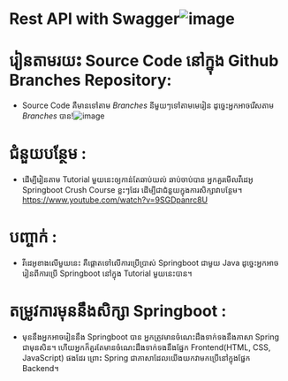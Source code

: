 # Rest API with Swagger![image](https://user-images.githubusercontent.com/103988427/169981197-3e7cefda-592c-499e-96d6-285b488f5eec.png)
# រៀនតាមរយះ Source Code នៅក្នុង Github Branches Repository: 
- Source Code គឺមានទៅតាម *Branches* នីមួយៗទៅតាមមេរៀន ដូច្នេះអ្នកអាចរើសតាម *Branches* បាន!![image](https://user-images.githubusercontent.com/103988427/169982053-58784fed-a416-48bb-9f64-d67b7eac1ddc.png)
# ជំនួយបន្ថែម : 
- ដើម្បីរៀនតាម Tutorial មួយនេះឲ្យកាន់តែឆាប់យល់ ឆាប់ចាប់បាន អ្នកគួរមើលវីដេអូ Springboot Crush Course ខ្លះៗដែរ ដើម្បីជាជំនួយក្នុងការសិក្សាវាបន្ថែម។ https://www.youtube.com/watch?v=9SGDpanrc8U 
# បញ្ចាក់ : 
- វីដេអូខាងលើមួយនេះ គឺផ្តោតទៅលើការប្រើប្រាស់ Springboot ជាមួយ Java ដូច្នេះអ្នកអាចរៀនពីការប្រើ Springboot នៅក្នុង Tutorial មួយនេះបាន។
# តម្រូវការមុននឹងសិក្សា Springboot : 
- មុននឹងអ្នកអាចរៀននឹង Springboot បាន អ្នកត្រូវមានចំណេះដឹងទាក់ទងនឹងភាសា Spring ជាមុនសិន។ ហើយអ្នកក៏គួរតែមានចំណេះដឹងទាក់ទងនឹងផ្នែក Frontend(HTML, CSS, JavaScript) ផងដែរ ព្រោះ Spring ជាភាសាដែលយើងយកវាមកប្រើនៅក្នុងផ្នែក Backend។

